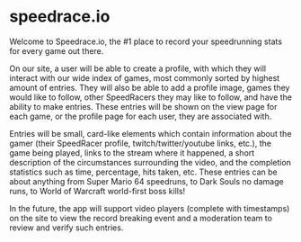# speedrace.io

Welcome to Speedrace.io, the #1 place to record your speedrunning stats for every game out there.

On our site, a user will be able to create a profile, with which they will interact with our wide index of games, most commonly sorted by highest amount of entries. They will also be able to add a profile image, games they would like to follow, other SpeedRacers they may like to follow, and have the ability to make entries. These entries will be shown on the view page for each game, or the profile page for each user, they are associated with. 

Entries will be small, card-like elements which contain information about the gamer (their SpeedRacer profile, twitch/twitter/youtube links, etc.), the game being played, links to the stream where it happened, a short description of the circumstances surrounding the video, and the completion statistics such as time, percentage, hits taken, etc. These entries can be about anything from Super Mario 64 speedruns, to Dark Souls no damage runs, to World of Warcraft world-first boss kills!

In the future, the app will support video players (complete with timestamps) on the site to view the record breaking event and a moderation team to review and verify such entries.
